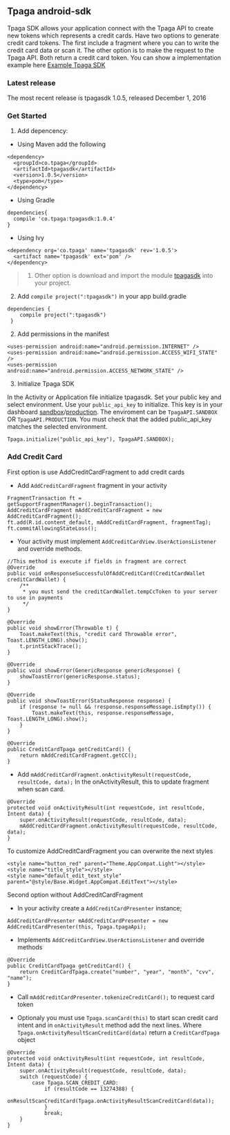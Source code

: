 ## Tpaga android-sdk

Tpaga SDK allows your application connect with the Tpaga API to create new tokens which represents a credit cards. Have two options to generate credit card tokens. The first include a fragment where you can to write the credit card data or scan it. 
The other option is to make the request to the Tpaga API. Both return a credit card token. You can show a implementation example here [Example Tpaga SDK](https://github.com/AdelaTpaga/android-sdk/tree/master/SampleTpagaSdk/app)  

### Latest release

The most recent release is tpagasdk 1.0.5, released December 1, 2016 

### Get Started

1. Add depencency: 

- Using Maven add the following
```
<dependency>
  <groupId>co.tpaga</groupId>
  <artifactId>tpagasdk</artifactId>
  <version>1.0.5</version>
  <type>pom</type>
</dependency>
```

- Using Gradle
```
dependencies{
  compile 'co.tpaga:tpagasdk:1.0.4'
}
```

- Using Ivy
```
<dependency org='co.tpaga' name='tpagasdk' rev='1.0.5'>
  <artifact name='tpagasdk' ext='pom' />
</dependency>
```

>1. Other option is download and import the module [tpagasdk](https://github.com/AdelaTpaga/android-sdk/tree/master/SampleTpagaSdk/tpagasdk) into your project.
2. Add `compile project(":tpagasdk")` in your app build.gradle
```
dependencies {
    compile project(":tpagasdk")
 }
```

2. Add permissions in the manifest
```
<uses-permission android:name="android.permission.INTERNET" />
<uses-permission android:name="android.permission.ACCESS_WIFI_STATE" />
<uses-permission android:name="android.permission.ACCESS_NETWORK_STATE" />
```

3. Initialize Tpaga SDK

In the Activity or Application file initialize tpagasdk. Set your public key and select environment.
Use your `public_api_key` to initialize. This key is in your dashboard [sandbox](https://sandbox.tpaga.co)/[production](https://api.tpaga.co/). The enviroment can be `TpagaAPI.SANDBOX` OR `TpagaAPI.PRODUCTION`. You must check that the added public_api_key matches the selected environment.

```
Tpaga.initialize("public_api_key"), TpagaAPI.SANDBOX);
```

### Add Credit Card

First option is use AddCreditCardFragment to add credit cards

- Add `AddCreditCardFragment` fragment in your activity
```
FragmentTransaction ft = getSupportFragmentManager().beginTransaction();
AddCreditCardFragment mAddCreditCardFragment = new AddCreditCardFragment();
ft.add(R.id.content_default, mAddCreditCardFragment, fragmentTag);
ft.commitAllowingStateLoss();
```

- Your activity must implement `AddCreditCardView.UserActionsListener` and override methods.
```
//This method is execute if fields in fragment are correct 
@Override
public void onResponseSuccessfulOfAddCreditCard(CreditCardWallet creditCardWallet) {
    /**
     * you must send the creditCardWallet.tempCcToken to your server to use in payments
     */
}

@Override
public void showError(Throwable t) {
    Toast.makeText(this, "credit card Throwable error", Toast.LENGTH_LONG).show();
    t.printStackTrace();
}

@Override
public void showError(GenericResponse genericResponse) {
    showToastError(genericResponse.status);
}

@Override
public void showToastError(StatusResponse response) {
    if (response != null && !response.responseMessage.isEmpty()) {
        Toast.makeText(this, response.responseMessage, Toast.LENGTH_LONG).show();
    }
}

@Override
public CreditCardTpaga getCreditCard() {
    return mAddCreditCardFragment.getCC();
}
```

- Add `mAddCreditCardFragment.onActivityResult(requestCode, resultCode, data);` In the onActivityResult, this to update fragment when scan card.
```
@Override
protected void onActivityResult(int requestCode, int resultCode, Intent data) {
    super.onActivityResult(requestCode, resultCode, data);
    mAddCreditCardFragment.onActivityResult(requestCode, resultCode, data);
}
```

To customize AddCreditCardFragment you can overwrite the next styles
```
<style name="button_red" parent="Theme.AppCompat.Light"></style>
<style name="title_style"></style>
<style name="default_edit_text_style" parent="@style/Base.Widget.AppCompat.EditText"></style>
```

Second option without AddCreditCardFragment

- In your activity create a `AddCreditCardPresenter` instance;
```
AddCreditCardPresenter mAddCreditCardPresenter = new AddCreditCardPresenter(this, Tpaga.tpagaApi);
```

- Implements `AddCreditCardView.UserActionsListener` and override methods
```
@Override
public CreditCardTpaga getCreditCard() {
    return CreditCardTpaga.create("number", "year", "month", "cvv", "name");
}
```

- Call `mAddCreditCardPresenter.tokenizeCreditCard();` to request card token

- Optionaly you must use `Tpaga.scanCard(this)` to start scan credit card intent and in `onActivityResult` method add the next lines. Where `Tpaga.onActivityResultScanCreditCard(data)` return a `CreditCardTpaga` object
```
@Override
protected void onActivityResult(int requestCode, int resultCode, Intent data) {
    super.onActivityResult(requestCode, resultCode, data);
    switch (requestCode) {
        case Tpaga.SCAN_CREDIT_CARD:
            if (resultCode == 13274388) {
                onResultScanCreditCard(Tpaga.onActivityResultScanCreditCard(data));
            }
            break;
    }
}
```




